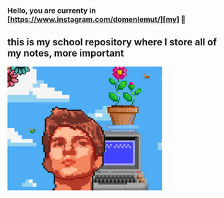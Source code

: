 ### Hello, you are currenty in [https://www.instagram.com/domenlemut/][my]  👋
## this is my school repository where I store all of my notes, more important

<img src="github_1.png" width="350">

